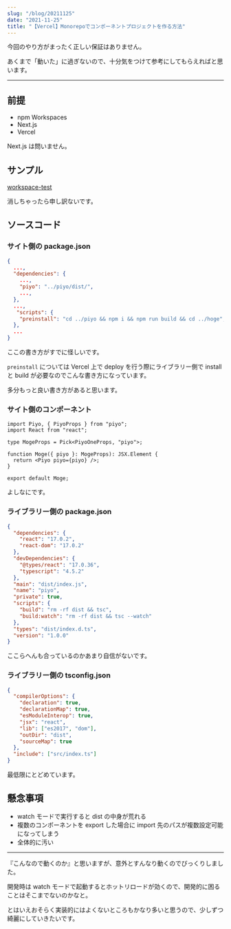 ```yaml
---
slug: "/blog/20211125"
date: "2021-11-25"
title: "【Vercel】Monorepoでコンポーネントプロジェクトを作る方法"
---
```


今回のやり方がまったく正しい保証はありません。

あくまで「動いた」に過ぎないので、十分気をつけて参考にしてもらえればと思います。

---

## 前提

- npm Workspaces
- Next.js
- Vercel

Next.js は問いません。

## サンプル

[workspace-test](https://github.com/piro0919/workspace-test)

消しちゃったら申し訳ないです。

## ソースコード

### サイト側の package.json

```json
{
  ...,
  "dependencies": {
    ...,
    "piyo": "../piyo/dist/",
    ...,
  },
  ...,
   "scripts": {
    "preinstall": "cd ../piyo && npm i && npm run build && cd ../hoge",
  },
  ...
}
```

ここの書き方がすでに怪しいです。

`preinstall` については Vercel 上で deploy を行う際にライブラリー側で install と build が必要なのでこんな書き方になっています。

多分もっと良い書き方があると思います。

### サイト側のコンポーネント

```tsx
import Piyo, { PiyoProps } from "piyo";
import React from "react";

type MogeProps = Pick<PiyoOneProps, "piyo">;

function Moge({ piyo }: MogeProps): JSX.Element {
  return <Piyo piyo={piyo} />;
}

export default Moge;
```

よしなにです。

### ライブラリー側の package.json

```json
{
  "dependencies": {
    "react": "17.0.2",
    "react-dom": "17.0.2"
  },
  "devDependencies": {
    "@types/react": "17.0.36",
    "typescript": "4.5.2"
  },
  "main": "dist/index.js",
  "name": "piyo",
  "private": true,
  "scripts": {
    "build": "rm -rf dist && tsc",
    "build:watch": "rm -rf dist && tsc --watch"
  },
  "types": "dist/index.d.ts",
  "version": "1.0.0"
}
```

ここらへんも合っているのかあまり自信がないです。

### ライブラリー側の tsconfig.json

```json
{
  "compilerOptions": {
    "declaration": true,
    "declarationMap": true,
    "esModuleInterop": true,
    "jsx": "react",
    "lib": ["es2017", "dom"],
    "outDir": "dist",
    "sourceMap": true
  },
  "include": ["src/index.ts"]
}
```

最低限にとどめています。

## 懸念事項

- watch モードで実行すると dist の中身が荒れる
- 複数のコンポーネントを export した場合に import 先のパスが複数設定可能になってしまう
- 全体的に汚い

---

『こんなので動くのか』と思いますが、意外とすんなり動くのでびっくりしました。

開発時は watch モードで起動するとホットリロードが効くので、開発的に困ることはそこまでないのかなと。

とはいえおそらく実装的にはよくないところもかなり多いと思うので、少しずつ綺麗にしていきたいです。

